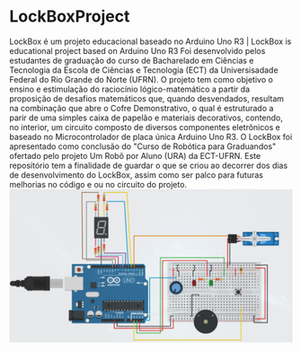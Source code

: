 # LockBoxProject
LockBox é um projeto educacional baseado no Arduino Uno R3 | LockBox is educational project based on Arduino Uno R3
Foi desenvolvido pelos estudantes de graduação do curso de Bacharelado em Ciências e Tecnologia da Escola de Ciências e Tecnologia (ECT) da Universisadade Federal do Rio Grande do Norte (UFRN).
O projeto tem como objetivo o ensino e estimulação do raciocínio lógico-matemático a partir da proposição de desafios matemáticos que, quando desvendados, resultam na combinação que abre o Cofre Demonstrativo, o qual é estruturado a parir de uma simples caixa de papelão e materiais decorativos, contendo, no interior, um circuito composto de diversos componentes eletrônicos e baseado no Microcontrolador de placa única Arduino Uno R3.
O LockBox foi apresentado como conclusão do "Curso de Robótica para Graduandos" ofertado pelo  projeto Um Robô por Aluno (URA) da ECT-UFRN.
Este repositório tem a finalidade de guardar o que se criou ao decorrer dos dias de desenvolvimento do LockBox, assim como ser palco para futuras melhorias no código e ou no circuito do projeto.
<img src="Circuito%20do%20projeto%20no%20Simulador%20Online%20Tinkercad.png" alt="Circuito LockBox no simulador Online Tinkercad">


